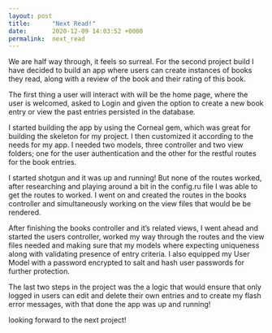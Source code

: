 ```yaml
---
layout: post
title:      "Next Read!"
date:       2020-12-09 14:03:52 +0000
permalink:  next_read
---
```



We are half way through, it feels so surreal. For the second project build I have decided to build an app where users can create instances of books they read, along with a review of the book and their rating of this book.

The first thing a user will interact with will be the home page, where the user is welcomed, asked to Login and given the option to create a new book entry or view the past entries persisted in the database.

I started building the app by using the Corneal gem, which was great for building the skeleton for my project. I then customized it according to the needs for my app. I needed two models, three controller and two view folders; one for the user authentication and the other for the restful routes for the book entries.

I started shotgun and it was up and running! But none of the routes worked, after researching and playing around a bit in the config.ru file I was able to get the routes to worked. I went on and created the routes in the books controller and simultaneously working on the view files that would be be rendered.

After finishing the books controller and it’s related views, I went ahead and started the users controller, worked my way through the routes and the view files needed and making sure that my models where expecting uniqueness along with validating presence of entry criteria. I also equipped my User Model with a password encrypted to salt and hash user passwords for further protection.

The last two steps in the project was the a logic that would ensure that only logged in users can edit and delete their own entries and to create my flash error messages, with that done the app was up and running!

looking forward to the next project!
